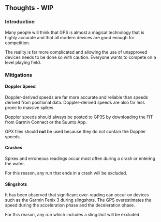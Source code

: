 ## Thoughts - WIP

### Introduction

Many people will think that GPS is almost a magical technology that is highly accurate and that all modern devices are good enough for competition.

The reality is far more complicated and allowing the use of unapproved devices needs to be done so with caution. Everyone wants to compete on a level playing field.



### Mitigations

#### Doppler Speed

Doppler-derived speeds are far more accurate and reliable than speeds derived from positional data. Doppler-derived speeds are also far less prone to massive spikes.

Doppler speeds should always be posted to GP3S by downloading the FIT from Garmin Connect or the Suunto App.

GPX files should **not** be used because they do not contain the Doppler speeds.



#### Crashes

Spikes and erroneous readings occur most often during a crash or entering the water.

For this reason, any run that ends in a crash will be excluded.



#### Slingshots

It has been observed that significant over-reading can occur on devices such as the Garmin Fenix 3 during slingshots. The GPS overestimates the speed during the acceleration phase and the deceleration phase.

For this reason, any run which includes a slingshot will be excluded.


